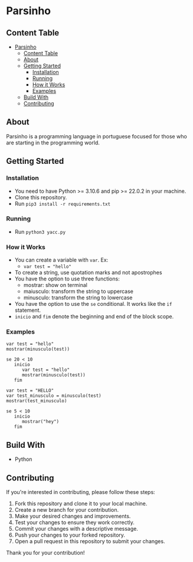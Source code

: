 # Parsinho

## Content Table

- [Parsinho](#parsinho)
  - [Content Table](#content-table)
  - [About ](#about-)
  - [Getting Started ](#getting-started-)
    - [Installation ](#installation-)
    - [Running ](#running-)
    - [How it Works ](#how-it-works-)
    - [Examples ](#examples-)
  - [Build With ](#build-with-)
  - [Contributing ](#contributing-)

## About <a name="about"></a>

Parsinho is a programming language in portuguese focused for those who are starting in the programming world.

## Getting Started <a name="getting_started"></a>

### Installation <a name="installation"></a>

- You need to have Python >= 3.10.6 and pip >= 22.0.2 in your machine.
- Clone this repository.
- Run `pip3 install -r requirements.txt `

### Running <a name="running"></a>

- Run `python3 yacc.py`

### How it Works <a name="how-it-works"></a>

- You can create a variable with `var`. Ex:
  - `var test = "hello"`
- To create a string, use quotation marks and not apostrophes
- You have the option to use three functions:
  - mostrar: show on terminal
  - maiusculo: transform the string to uppercase
  - minusculo: transform the string to lowercase
- You have the option to use the `se` conditional. It works like the `if` statement.
- `inicio` and `fim` denote the beginning and end of the block scope.

### Examples <a name="examples"></a>

```
var test = "hello"
mostrar(minusculo(test))
```

```
se 20 < 10
   inicio
      var test = "hello"
      mostrar(minusculo(test))
   fim
```

```
var test = "HELLO"
var test_minusculo = minusculo(test)
mostrar(test_minusculo)

se 5 < 10
   inicio
      mostrar("hey")
   fim
```

## Build With <a name="build_with"></a>

- Python

## Contributing <a name="contributing"></a>

If you're interested in contributing, please follow these steps:

1. Fork this repository and clone it to your local machine.
2. Create a new branch for your contribution.
3. Make your desired changes and improvements.
4. Test your changes to ensure they work correctly.
5. Commit your changes with a descriptive message.
6. Push your changes to your forked repository.
7. Open a pull request in this repository to submit your changes.

Thank you for your contribution!
